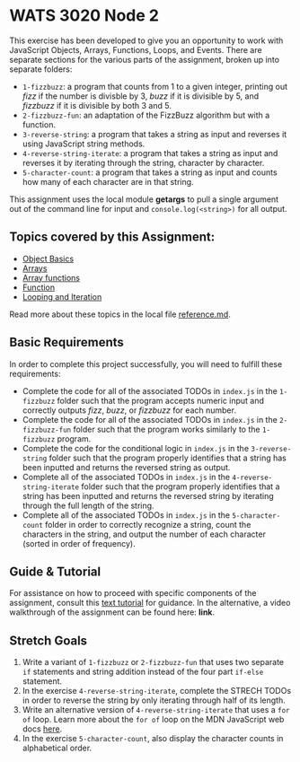 # WATS 3020 Node 2

This exercise has been developed to give you an opportunity to work with JavaScript Objects, Arrays, Functions, Loops, and Events. There are separate sections for the various parts of the assignment, broken up into separate folders:
* `1-fizzbuzz`: a program that counts from 1 to a given integer, printing out _fizz_ if the number is divisble by 3, _buzz_ if it is divisible by 5, and _fizzbuzz_ if it is divisible by both 3 and 5.
* `2-fizzbuzz-fun`: an adaptation of the FizzBuzz algorithm but with a function.
* `3-reverse-string`: a program that takes a string as input and reverses it using JavaScript string methods.
* `4-reverse-string-iterate`: a program that takes a string as input and reverses it by iterating through the string, character by character.
* `5-character-count`: a program that takes a string as input and counts how many of each character are in that string.

This assignment uses the local module **getargs** to pull a single argument out of the command line for input and `console.log(<string>)` for all output.

## Topics covered by this Assignment:
* [Object Basics](https://developer.mozilla.org/en-US/docs/Learn/JavaScript/Objects/Basics)
* [Arrays](https://developer.mozilla.org/en-US/docs/Learn/JavaScript/First_steps/Arrays)
* [Array functions](https://developer.mozilla.org/en-US/docs/Web/JavaScript/Reference/Global_Objects/Array#Methods)
* [Function](https://developer.mozilla.org/en-US/docs/Web/JavaScript/Guide/Functions)
* [Looping and Iteration](https://developer.mozilla.org/en-US/docs/Web/JavaScript/Guide/Loops_and_iteration)

Read more about these topics in the local file [reference.md](reference.md).

## Basic Requirements
In order to complete this project successfully, you will need to fulfill these requirements:
* Complete the code for all of the associated TODOs in `index.js` in the `1-fizzbuzz` folder such that the program accepts numeric input and correctly outputs _fizz_, _buzz_, or _fizzbuzz_ for each number.
* Complete the code for all of the associated TODOs in `index.js` in the `2-fizzbuzz-fun` folder such that the program works similarly to the `1-fizzbuzz` program.
* Complete the code for the conditional logic in `index.js` in the `3-reverse-string` folder such that the program properly identifies that a string has been inputted and returns the reversed string as output.
* Complete all of the associated TODOs in `index.js` in the `4-reverse-string-iterate` folder such that the program properly identifies that a string has been inputted and returns the reversed string by iterating through the full length of the string.
* Complete all of the associated TODOs in `index.js` in the `5-character-count` folder in order to correctly recognize a string, count the characters in the string, and output the number of each character (sorted in order of frequency).

## Guide & Tutorial
For assistance on how to proceed with specific components of the assignment, consult this [text tutorial](./tutorials.md) for guidance. In the alternative, a video walkthrough of the assignment can be found here: **link**.

## Stretch Goals
1. Write a variant of `1-fizzbuzz` or `2-fizzbuzz-fun` that uses two separate `if` statements and string addition instead of the four part `if-else` statement.
2. In the exercise `4-reverse-string-iterate`, complete the STRECH TODOs in order to reverse the string by only iterating through half of its length.
3. Write an alternative version of `4-reverse-string-iterate` that uses a `for of` loop. Learn more about the `for of` loop on the MDN JavaScript web docs [here](https://developer.mozilla.org/en-US/docs/Web/JavaScript/Reference/Statements/for...of).
4. In the exercise `5-character-count`, also display the character counts in alphabetical order.